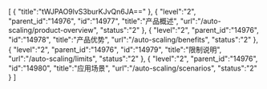 [
	{
		"title":"tWJPAO9lvS3burKJvQn6JA=="
	},
	{
		"level":"2",
		"parent_id":"14976",
		"id":"14977",
		"title":"产品概述",
		"url":"/auto-scaling/product-overview",
		"status":"2"
	},
	{
		"level":"2",
		"parent_id":"14976",
		"id":"14978",
		"title":"产品优势",
		"url":"/auto-scaling/benefits",
		"status":"2"
	},
	{
		"level":"2",
		"parent_id":"14976",
		"id":"14979",
		"title":"限制说明",
		"url":"/auto-scaling/limits",
		"status":"2"
	},
	{
		"level":"2",
		"parent_id":"14976",
		"id":"14980",
		"title":"应用场景",
		"url":"/auto-scaling/scenarios",
		"status":"2"
	}
]